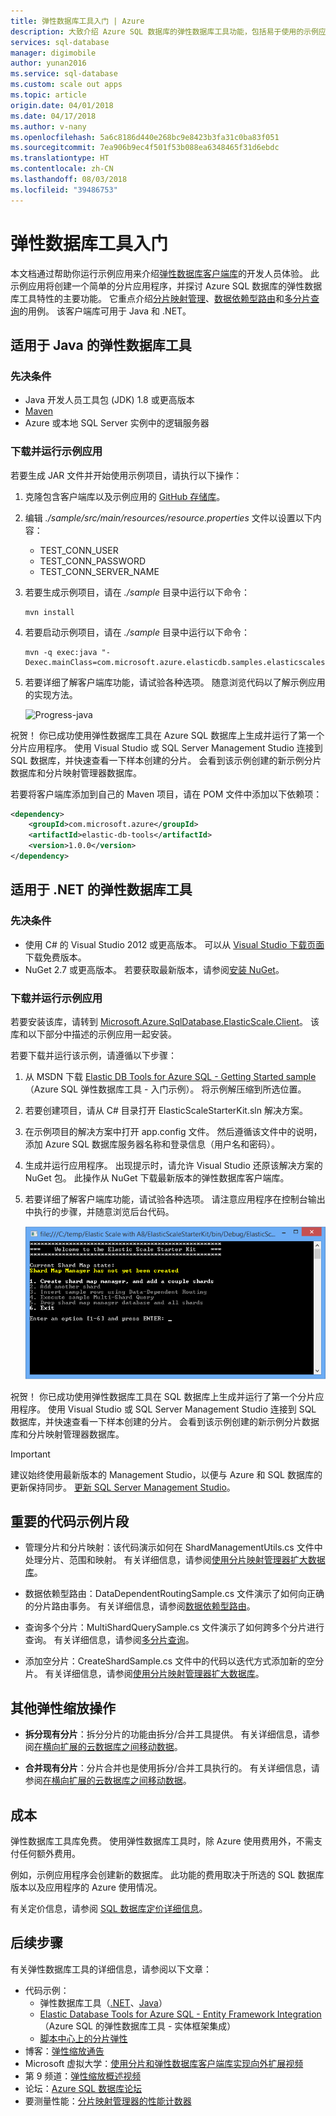 ```yaml
---
title: 弹性数据库工具入门 | Azure
description: 大致介绍 Azure SQL 数据库的弹性数据库工具功能，包括易于使用的示例应用。
services: sql-database
manager: digimobile
author: yunan2016
ms.service: sql-database
ms.custom: scale out apps
ms.topic: article
origin.date: 04/01/2018
ms.date: 04/17/2018
ms.author: v-nany
ms.openlocfilehash: 5a6c8186d440e268bc9e8423b3fa31c0ba83f051
ms.sourcegitcommit: 7ea906b9ec4f501f53b088ea6348465f31d6ebdc
ms.translationtype: HT
ms.contentlocale: zh-CN
ms.lasthandoff: 08/03/2018
ms.locfileid: "39486753"
---
```

# <a name="get-started-with-elastic-database-tools"></a>弹性数据库工具入门
本文档通过帮助你运行示例应用来介绍[弹性数据库客户端库](sql-database-elastic-database-client-library.md)的开发人员体验。 此示例应用将创建一个简单的分片应用程序，并探讨 Azure SQL 数据库的弹性数据库工具特性的主要功能。 它重点介绍[分片映射管理](sql-database-elastic-scale-shard-map-management.md)、[数据依赖型路由](sql-database-elastic-scale-data-dependent-routing.md)和[多分片查询](sql-database-elastic-scale-multishard-querying.md)的用例。 该客户端库可用于 Java 和 .NET。 

## <a name="elastic-database-tools-for-java"></a>适用于 Java 的弹性数据库工具
### <a name="prerequisites"></a>先决条件
* Java 开发人员工具包 (JDK) 1.8 或更高版本
* [Maven](http://maven.apache.org/download.cgi)
* Azure 或本地 SQL Server 实例中的逻辑服务器

### <a name="download-and-run-the-sample-app"></a>下载并运行示例应用
若要生成 JAR 文件并开始使用示例项目，请执行以下操作： 
1. 克隆包含客户端库以及示例应用的 [GitHub 存储库](https://github.com/Microsoft/elastic-db-tools-for-java)。 

2. 编辑 _./sample/src/main/resources/resource.properties_ 文件以设置以下内容：
    * TEST_CONN_USER
    * TEST_CONN_PASSWORD
    * TEST_CONN_SERVER_NAME

3. 若要生成示例项目，请在 _./sample_ 目录中运行以下命令：

    ```
    mvn install
    ```
    
4. 若要启动示例项目，请在 _./sample_ 目录中运行以下命令： 
    
    ```
    mvn -q exec:java "-Dexec.mainClass=com.microsoft.azure.elasticdb.samples.elasticscalestarterkit.Program"
    ```
    
5. 若要详细了解客户端库功能，请试验各种选项。 随意浏览代码以了解示例应用的实现方法。

    ![Progress-java][5]
    
祝贺！ 你已成功使用弹性数据库工具在 Azure SQL 数据库上生成并运行了第一个分片应用程序。 使用 Visual Studio 或 SQL Server Management Studio 连接到 SQL 数据库，并快速查看一下样本创建的分片。 会看到该示例创建的新示例分片数据库和分片映射管理器数据库。 

若要将客户端库添加到自己的 Maven 项目，请在 POM 文件中添加以下依赖项：

```xml
<dependency> 
    <groupId>com.microsoft.azure</groupId> 
    <artifactId>elastic-db-tools</artifactId> 
    <version>1.0.0</version> 
</dependency> 
```

## <a name="elastic-database-tools-for-net"></a>适用于 .NET 的弹性数据库工具 
### <a name="prerequisites"></a>先决条件
* 使用 C# 的 Visual Studio 2012 或更高版本。 可以从 [Visual Studio 下载页面](http://www.visualstudio.com/downloads/download-visual-studio-vs.aspx)下载免费版本。
* NuGet 2.7 或更高版本。 若要获取最新版本，请参阅[安装 NuGet](http://docs.nuget.org/docs/start-here/installing-nuget)。

### <a name="download-and-run-the-sample-app"></a>下载并运行示例应用
若要安装该库，请转到 [Microsoft.Azure.SqlDatabase.ElasticScale.Client](https://www.nuget.org/packages/Microsoft.Azure.SqlDatabase.ElasticScale.Client/)。 该库和以下部分中描述的示例应用一起安装。

若要下载并运行该示例，请遵循以下步骤： 

1. 从 MSDN 下载 [Elastic DB Tools for Azure SQL - Getting Started sample](https://code.msdn.microsoft.com/windowsapps/Elastic-Scale-with-Azure-a80d8dc6)（Azure SQL 弹性数据库工具 - 入门示例）。 将示例解压缩到所选位置。

2. 若要创建项目，请从 C# 目录打开 ElasticScaleStarterKit.sln 解决方案。

3. 在示例项目的解决方案中打开 app.config 文件。 然后遵循该文件中的说明，添加 Azure SQL 数据库服务器名称和登录信息（用户名和密码）。

4. 生成并运行应用程序。 出现提示时，请允许 Visual Studio 还原该解决方案的 NuGet 包。 此操作从 NuGet 下载最新版本的弹性数据库客户端库。

5. 若要详细了解客户端库功能，请试验各种选项。 请注意应用程序在控制台输出中执行的步骤，并随意浏览后台代码。
   
    ![进度][4]

祝贺！ 你已成功使用弹性数据库工具在 SQL 数据库上生成并运行了第一个分片应用程序。 使用 Visual Studio 或 SQL Server Management Studio 连接到 SQL 数据库，并快速查看一下样本创建的分片。 会看到该示例创建的新示例分片数据库和分片映射管理器数据库。

> [!IMPORTANT]
> 建议始终使用最新版本的 Management Studio，以便与 Azure 和 SQL 数据库的更新保持同步。 [更新 SQL Server Management Studio](https://msdn.microsoft.com/library/mt238290.aspx)。
> 
> 

## <a name="key-pieces-of-the-code-sample"></a>重要的代码示例片段
* 管理分片和分片映射：该代码演示如何在 ShardManagementUtils.cs 文件中处理分片、范围和映射。 有关详细信息，请参阅[使用分片映射管理器扩大数据库](sql-database-elastic-scale-shard-map-management.md)。  

* 数据依赖型路由：DataDependentRoutingSample.cs 文件演示了如何向正确的分片路由事务。 有关详细信息，请参阅[数据依赖型路由](sql-database-elastic-scale-data-dependent-routing.md)。 

* 查询多个分片：MultiShardQuerySample.cs 文件演示了如何跨多个分片进行查询。 有关详细信息，请参阅[多分片查询](sql-database-elastic-scale-multishard-querying.md)。

* 添加空分片：CreateShardSample.cs 文件中的代码以迭代方式添加新的空分片。 有关详细信息，请参阅[使用分片映射管理器扩大数据库](sql-database-elastic-scale-shard-map-management.md)。

## <a name="other-elastic-scale-operations"></a>其他弹性缩放操作
* **拆分现有分片**：拆分分片的功能由拆分/合并工具提供。 有关详细信息，请参阅[在横向扩展的云数据库之间移动数据](sql-database-elastic-scale-overview-split-and-merge.md)。

* **合并现有分片**：分片合并也是使用拆分/合并工具执行的。 有关详细信息，请参阅[在横向扩展的云数据库之间移动数据](sql-database-elastic-scale-overview-split-and-merge.md)。   

## <a name="cost"></a>成本
弹性数据库工具库免费。 使用弹性数据库工具时，除 Azure 使用费用外，不需支付任何额外费用。 

例如，示例应用程序会创建新的数据库。 此功能的费用取决于所选的 SQL 数据库版本以及应用程序的 Azure 使用情况。

有关定价信息，请参阅 [SQL 数据库定价详细信息](https://www.azure.cn/pricing/details/sql-database/)。

## <a name="next-steps"></a>后续步骤
有关弹性数据库工具的详细信息，请参阅以下文章：

* 代码示例： 
  * 弹性数据库工具（[.NET](http://code.msdn.microsoft.com/Elastic-Scale-with-Azure-a80d8dc6?SRC=VSIDE)、[Java](https://search.maven.org/#search%7Cga%7C1%7Ca%3A%22azure-elasticdb-tools%22)）
  * [Elastic Database Tools for Azure SQL - Entity Framework Integration](http://code.msdn.microsoft.com/Elastic-Scale-with-Azure-bae904ba?SRC=VSIDE)（Azure SQL 的弹性数据库工具 - 实体框架集成）
  * [脚本中心上的分片弹性](https://gallery.technet.microsoft.com/scriptcenter/Elastic-Scale-Shard-c9530cbe)
* 博客：[弹性缩放通告](https://azure.microsoft.com/blog/2014/10/02/introducing-elastic-scale-preview-for-azure-sql-database/)
* Microsoft 虚拟大学：[使用分片和弹性数据库客户端库实现向外扩展视频](https://mva.microsoft.com/training-courses/elastic-database-capabilities-with-azure-sql-db-16554?l=lWyQhF1fC_6306218965) 
* 第 9 频道：[弹性缩放概述视频](http://channel9.msdn.com/Shows/Data-Exposed/Azure-SQL-Database-Elastic-Scale)
* 论坛：[Azure SQL 数据库论坛](https://social.msdn.microsoft.com/Forums/zh-cn/home?forum=ssdsgetstarted)
* 要测量性能：[分片映射管理器的性能计数器](sql-database-elastic-database-client-library.md)

<!--Anchors-->
[The Elastic Scale Sample Application]: #The-Elastic-Scale-Sample-Application
[Download and Run the Sample App]: #Download-and-Run-the-Sample-App
[Cost]: #Cost
[Next steps]: #next-steps

<!--Image references-->
[1]: ./media/sql-database-elastic-scale-get-started/newProject.png
[2]: ./media/sql-database-elastic-scale-get-started/click-online.png
[3]: ./media/sql-database-elastic-scale-get-started/click-CSharp.png
[4]: ./media/sql-database-elastic-scale-get-started/output2.png
[5]: ./media/sql-database-elastic-scale-get-started/java-client-library.PNG

